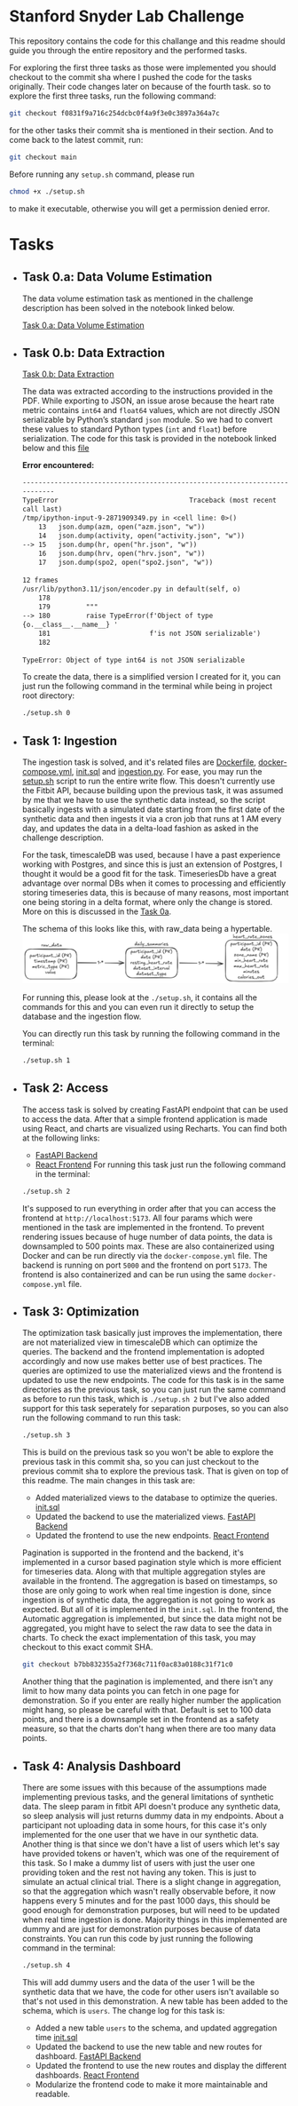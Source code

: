 # Stanford Snyder Lab Challenge

This repository contains the code for this challange and this readme should guide you through the entire repository and the performed tasks.

For exploring the first three tasks as those were implemented you should checkout to the commit sha where I pushed the code for the tasks originally. Their code changes later on because of the fourth task. so to explore the first three tasks, run the following command:

```bash
git checkout f0831f9a716c254dcbc0f4a9f3e0c3897a364a7c
```

for the other tasks their commit sha is mentioned in their section. And to come back to the latest commit, run:

```bash
git checkout main
```

Before running any `setup.sh` command, please run
```bash
chmod +x ./setup.sh
```
to make it executable, otherwise you will get a permission denied error.

# Tasks
- ## Task 0.a: Data Volume Estimation
    The data volume estimation task as mentioned in the challenge description has been solved in the notebook linked below.
    
    [Task 0.a: Data Volume Estimation](./notebooks/data_estimates.ipynb)

- ## Task 0.b: Data Extraction
    [Task 0.b: Data Extraction](./notebooks/data_extraction.ipynb)

    The data was extracted according to the instructions provided in the PDF. While exporting to JSON, an issue arose because the heart rate metric contains `int64` and `float64` values, which are not directly JSON serializable by Python’s standard `json` module. So we had to convert these values to standard Python types (`int` and `float`) before serialization. The code for this task is provided in the notebook linked below and this [file](./misc/create_data.py)
    
    **Error encountered:**
    ```
    ---------------------------------------------------------------------------
    TypeError                                 Traceback (most recent call last)
    /tmp/ipython-input-9-2871909349.py in <cell line: 0>()
        13   json.dump(azm, open("azm.json", "w"))
        14   json.dump(activity, open("activity.json", "w"))
    --> 15   json.dump(hr, open("hr.json", "w"))
        16   json.dump(hrv, open("hrv.json", "w"))
        17   json.dump(spo2, open("spo2.json", "w"))

    12 frames
    /usr/lib/python3.11/json/encoder.py in default(self, o)
        178 
        179         """
    --> 180         raise TypeError(f'Object of type {o.__class__.__name__} '
        181                         f'is not JSON serializable')
        182 

    TypeError: Object of type int64 is not JSON serializable
    ```

    To create the data, there is a simplified version I created for it, you can just run the following command in the terminal while being in project root directory:
    ```bash
    ./setup.sh 0
    ```

- ## Task 1: Ingestion
    The ingestion task is solved, and it's related files are [Dockerfile](./Dockerfile), [docker-compose.yml](./docker-compose.yml), [init.sql](./init-db/init.sql) and [ingestion.py](./ingestion/ingestion.py). For ease, you may run the [setup.sh](./setup.sh) script to run the entire write flow. This doesn't currently use the Fitbit API, because building upon the previous task, it was assumed by me that we have to use the synthetic data instead, so the script basically ingests with a simulated date starting from the first date of the synthetic data and then ingests it via a cron job that runs at 1 AM every day, and updates the data in a delta-load fashion as asked in the challenge description.
    
    For the task, timescaleDB was used, because I have a past experience working with Postgres, and since this is just an extension of Postgres, I thought it would be a good fit for the task. TimeseriesDb have a great advantage over normal DBs when it comes to processing and efficiently storing timeseries data, this is because of many reasons, most important one being storing in a delta format, where only the change is stored. More on this is discussed in the [Task 0a](#task-0a-data-volume-estimation).

    The schema of this looks like this, with raw_data being a hypertable.
    ![Rough Schema](./images/image.png)

    For running this, please look at the `./setup.sh`, it contains all the commands for this and you can even run it directly to setup the database and the ingestion flow.

    You can directly run this task by running the following command in the terminal:
    ```bash
    ./setup.sh 1
    ```

- ## Task 2: Access
    The access task is solved by creating FastAPI endpoint that can be used to access the data. After that a simple frontend application is made using React, and charts are visualized using Recharts. You can find both at the following links:
    - [FastAPI Backend](./backend)
    - [React Frontend](./frontend)
    For running this task just run the following command in the terminal:
    ```bash
    ./setup.sh 2
    ```
    It's supposed to run everything in order after that you can access the frontend at `http://localhost:5173`. All four params which were mentioned in the task are implemented in the frontend. To prevent rendering issues because of huge number of data points, the data is downsampled to 500 points max. These are also containerized using Docker and can be run directly via the `docker-compose.yml` file. The backend is running on port `5000` and the frontend on port `5173`. The frontend is also containerized and can be run using the same `docker-compose.yml` file.
- ## Task 3: Optimization
    The optimization task basically just improves the implementation, there are not materialized view in timescaleDB which can optimize the queries. The backend and the frontend implementation is adopted accordingly and now use makes better use of best practices. The queries are optimized to use the materialized views and the frontend is updated to use the new endpoints. The code for this task is in the same directories as the previous task, so you can just run the same command as before to run this task, which is `./setup.sh 2` but I've also added support for this task seperately for separation purposes, so you can also run the following command to run this task: 
    ```bash
    ./setup.sh 3
    ```
    This is build on the previous task so you won't be able to explore the previous task in this commit sha, so you can just checkout to the previous commit sha to explore the previous task. That is given on top of this readme.
    The main changes in this task are:
    - Added materialized views to the database to optimize the queries. [init.sql](./init-db/init.sql)
    - Updated the backend to use the materialized views. [FastAPI Backend](./backend)
    - Updated the frontend to use the new endpoints. [React Frontend](./frontend)
    
    Pagination is supported in the frontend and the backend, it's implemented in a cursor based pagination style which is more efficient for timeseries data. Along with that multiple aggregation styles are available in the frontend. The aggregation is based on timestamps, so those are only going to work when real time ingestion is done, since ingestion is of synthetic data, the aggregation is not going to work as expected. But all of it is implemented in the `init.sql`. In the frontend, the Automatic aggregation is implemented, but since the data might not be aggregated, you might have to select the raw data to see the data in charts. To check the exact implementation of this task, you may checkout to this exact commit SHA.
    ```bash
    git checkout b7bb832355a2f7368c711f0ac83a0188c31f71c0
    ```

    Another thing that the pagination is implemented, and there isn't any limit to how many data points you can fetch in one page for demonstration. So if you enter are really higher number the application might hang, so please be careful with that. Default is set to 100 data points, and there is a downsample set in the frontend as a safety measure, so that the charts don't hang when there are too many data points.

- ## Task 4: Analysis Dashboard
    There are some issues with this because of the assumptions made implementing previous tasks, and the general limitations of synthetic data. The sleep param in fitbit API doesn't produce any synthetic data, so sleep analysis will just returns dummy data in my endpoints. About a participant not uploading data in some hours, for this case it's only implemented for the one user that we have in our synthetic data. Another thing is that since we don't have a list of users which let's say have provided tokens or haven't, which was one of the requirement of this task. So I make a dummy list of users with just the user one providing token and the rest not having any token. This is just to simulate an actual clinical trial. There is a slight change in aggregation, so that the aggregation which wasn't really observable before, it now happens every 5 minutes and for the past 1000 days, this should be good enough for demonstration purposes, but will need to be updated when real time ingestion is done. Majority things in this implemented are dummy and are just for demonstration purposes because of data constraints. You can run this code by just running the following command in the terminal:
    ```bash
    ./setup.sh 4
    ```
    This will add dummy users and the data of the user 1 will be the synthetic data that we have, the code for other users isn't available so that's not used in this demonstration. A new table has been added to the schema, which is `users`.
    The change log for this task is:
    - Added a new table `users` to the schema, and updated aggregation time [init.sql](./init-db/init.sql)
    - Updated the backend to use the new table and new routes for dashboard. [FastAPI Backend](./backend)
    - Updated the frontend to use the new routes and display the different dashboards. [React Frontend](./frontend)
    - Modularize the frontend code to make it more maintainable and readable.



